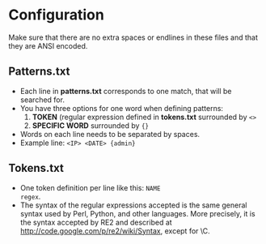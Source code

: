 Configuration
==================
Make sure that there are no extra spaces or endlines in these files and that they are ANSI encoded.

Patterns.txt
-----------------------------
* Each line in <b>patterns.txt</b> corresponds to one match, that will be searched for.
* You have three options for one word when defining patterns:
  1. <b>TOKEN</b> (regular expression defined in <b>tokens.txt</b> surrounded by <code><></code>
  2. <b>SPECIFIC WORD</b> surrounded by <code>{}</code>
* Words on each line needs to be separated by spaces.
* Example line: <code>&lt;IP&gt; &lt;DATE&gt; {admin}</code>

Tokens.txt
-----------------------------
* One token definition per line like this: <code>NAME regex</code>.
* The syntax of the regular expressions accepted is the same general syntax used by
Perl, Python, and other languages. 
More precisely, it is the syntax accepted by RE2 and described at http://code.google.com/p/re2/wiki/Syntax, except for \C.